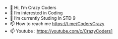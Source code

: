 - 👋 Hi, I’m Crazy Coders
- 👀 I’m interested in Coding
- 🌱 I’m currently Studing In STD 9
- 📫 How to reach me https://t.me/CodersCrazy
- 📫 Youtube : https://youtube.com/c/CrazyCoders1

